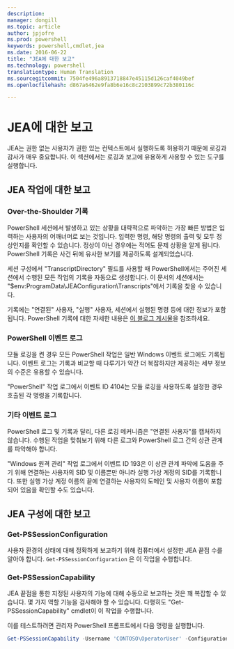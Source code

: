 ```yaml
---
description: 
manager: dongill
ms.topic: article
author: jpjofre
ms.prod: powershell
keywords: powershell,cmdlet,jea
ms.date: 2016-06-22
title: "JEA에 대한 보고"
ms.technology: powershell
translationtype: Human Translation
ms.sourcegitcommit: 7504fe496a8913718847e45115d126caf4049bef
ms.openlocfilehash: d867a6462e9fa8b6e16c8c2103899c72b380116c

---
```


# JEA에 대한 보고
JEA는 권한 없는 사용자가 권한 있는 컨텍스트에서 실행하도록 허용하기 때문에 로깅과 감사가 매우 중요합니다.
이 섹션에서는 로깅과 보고에 유용하게 사용할 수 있는 도구를 실행합니다.

## JEA 작업에 대한 보고
### Over-the-Shoulder 기록
PowerShell 세션에서 발생하고 있는 상황을 대략적으로 파악하는 가장 빠른 방법은 입력하는 사용자의 어깨너머로 보는 것입니다.
입력한 명령, 해당 명령의 출력 및 모두 정상인지를 확인할 수 있습니다.
정상이 아닌 경우에는 적어도 문제 상황을 알게 됩니다.
PowerShell 기록은 사건 뒤에 유사한 보기를 제공하도록 설계되었습니다.

세션 구성에서 "TranscriptDirectory" 필드를 사용할 때 PowerShell에서는 주어진 세션에서 수행된 모든 작업의 기록을 자동으로 생성합니다.
이 문서의 세션에서는 "$env:ProgramData\JEAConfiguration\Transcripts"에서 기록을 찾을 수 있습니다.

기록에는 "연결된" 사용자, "실행" 사용자, 세션에서 실행된 명령 등에 대한 정보가 포함됩니다.
PowerShell 기록에 대한 자세한 내용은 [이 블로그 게시물](http://blogs.msdn.com/b/powershell/archive/2015/06/09/powershell-the-blue-team.aspx)을 참조하세요.

### PowerShell 이벤트 로그
모듈 로깅을 켠 경우 모든 PowerShell 작업은 일반 Windows 이벤트 로그에도 기록됩니다.
이벤트 로그는 기록과 비교할 때 다루기가 약간 더 복잡하지만 제공하는 세부 정보의 수준은 유용할 수 있습니다.

"PowerShell" 작업 로그에서 이벤트 ID 4104는 모듈 로깅을 사용하도록 설정한 경우 호출된 각 명령을 기록합니다.

### 기타 이벤트 로그
PowerShell 로그 및 기록과 달리, 다른 로깅 메커니즘은 "연결된 사용자"를 캡처하지 않습니다.
수행된 작업을 맞춰보기 위해 다른 로그와 PowerShell 로그 간의 상관 관계를 파악해야 합니다.

"Windows 원격 관리" 작업 로그에서 이벤트 ID 193은 이 상관 관계 파악에 도움을 주기 위해 연결하는 사용자의 SID 및 이름뿐만 아니라 실행 가상 계정의 SID를 기록합니다.
또한 실행 가상 계정 이름의 끝에 연결하는 사용자의 도메인 및 사용자 이름이 포함되어 있음을 확인할 수도 있습니다.

## JEA 구성에 대한 보고
### Get-PSSessionConfiguration
사용자 환경의 상태에 대해 정확하게 보고하기 위해 컴퓨터에서 설정한 JEA 끝점 수를 알아야 합니다.
`Get-PSSessionConfiguration` 은 이 작업을 수행합니다.

### Get-PSSessionCapability
JEA 끝점을 통한 지정된 사용자의 기능에 대해 수동으로 보고하는 것은 꽤 복잡할 수 있습니다.
몇 가지 역할 기능을 검사해야 할 수 있습니다.
다행히도 "Get-PSSessionCapability" cmdlet이 이 작업을 수행합니다.

이를 테스트하려면 관리자 PowerShell 프롬프트에서 다음 명령을 실행합니다.
```PowerShell
Get-PSSessionCapability -Username 'CONTOSO\OperatorUser' -ConfigurationName JEADemo
```




<!--HONumber=Jul16_HO1-->


